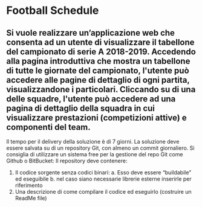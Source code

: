 <h1>Football Schedule</h1>
  
  Si vuole realizzare un’applicazione web che consenta ad un utente di visualizzare il tabellone del campionato di serie A 2018-2019. Accedendo alla pagina introduttiva che mostra un tabellone di tutte le giornate del campionato, l'utente può accedere alle pagine di dettaglio di ogni partita, visualizzandone i particolari. Cliccando su di una delle squadre, l'utente può accedere ad una pagina di dettaglio della squadra in cui visualizzare prestazioni (competizioni attive) e componenti del team.
---------------------------------------------------------
Il tempo per il delivery della soluzione è di 7 giorni.
La soluzione deve essere salvata su di un repository Git, con almeno un commit giornaliero. Si consiglia di utilizzare un sistema free per la gestione del repo Git come Github o BitBucket:
Il repository deve contenere:
1. Il codice sorgente senza codici binari:
	a. Esso deve essere “buildabile” ed eseguibile
	b. nel caso siano necessarie librerie esterne inserirle per riferimento
2. Una descrizione di come compilare il codice ed eseguirlo (costruire un ReadMe file)
